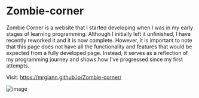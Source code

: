 # Zombie-corner
Zombie Corner is a website that I started developing when I was in my early stages of learning programming. Although I initially left it unfinished, I have recently reworked it and it is now complete. However, it is important to note that this page does not have all the functionality and features that would be expected from a fully developed page. Instead, it serves as a reflection of my programming journey and shows how I've progressed since my first attempts.

Visit: https://mrgiann.github.io/Zombie-corner/

![image](https://github.com/mrgiann/Zombie-corner/assets/82038942/8821fdf9-d299-4a25-a94e-fe2e482fe7bf)

